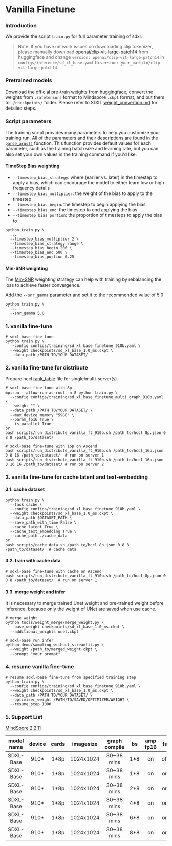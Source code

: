 # Vanilla Finetune

### Introduction

We provide the script `train.py` for full parameter training of sdxl.

> Note: If you have network issues on downloading clip tokenizer, please manually download [openai/clip-vit-large-patch14](https://huggingface.co/openai/clip-vit-large-patch14) from huggingface and change `version: openai/clip-vit-large-patch14` in `configs/inference/sd_xl_base.yaml` to `version: your_path/to/clip-vit-large-patch14`

### Pretrained models

Download the official pre-train weights from huggingface, convert the weights from `.safetensors` format to Mindspore `.ckpt` format, and put them to `./checkpoints/` folder. Please refer to SDXL [weight_convertion.md](./weight_convertion.md) for detailed steps.

### Script parameters

The training script provides many parameters to help you customize your training run. All of the parameters and their descriptions are found in the [`parse_args()`](https://github.com/huggingface/diffusers/blob/aab6de22c33cc01fb7bc81c0807d6109e2c998c9/examples/text_to_image/train_text_to_image_sdxl.py#L129) function. This function provides default values for each parameter, such as the training batch size and learning rate, but you can also set your own values in the training command if you'd like.

#### TimeStep Bias weighting

- `--timestep_bias_strategy`: where (earlier vs. later) in the timestep to apply a bias, which can encourage the model to either learn low or high frequency details
- `--timestep_bias_multiplier`: the weight of the bias to apply to the timestep
- `--timestep_bias_begin`: the timestep to begin applying the bias
- `--timestep_bias_end`: the timestep to end applying the bias
- `--timestep_bias_portion`: the proportion of timesteps to apply the bias to

```shell
python train.py \
  ...
  --timestep_bias_multiplier 2 \
  --timestep_bias_strategy range \
  --timestep_bias_begin 200 \
  --timestep_bias_end 500 \
  --timestep_bias_portion 0.25
```

#### Min-SNR weighting

The [Min-SNR](https://huggingface.co/papers/2303.09556) weighting strategy can help with training by rebalancing the loss to achieve faster convergence.

Add the `--snr_gamma` parameter and set it to the recommended value of 5.0:

```shell
python train.py \
  ...
  --snr_gamma 5.0
```

### 1. vanilla fine-tune

```shell
# sdxl-base fine-tune
python train.py \
  --config configs/training/sd_xl_base_finetune_910b.yaml \
  --weight checkpoints/sd_xl_base_1.0_ms.ckpt \
  --data_path /PATH TO/YOUR DATASET/
```

### 2. vanilla fine-tune for distribute

Prepare hccl [rank_table](./tools/rank_table_generation/README.md) file for single/multi-server(s).

```shell
# sdxl-base fine-tune with 8p
mpirun --allow-run-as-root -n 8 python train.py \
  --config configs/training/sd_xl_base_finetune_multi_graph_910b.yaml \
  --weight "" \
  --data_path /PATH TO/YOUR DATASET/ \
  --max_device_memory "59GB" \
  --param_fp16 True \
  --is_parallel True
or
bash scripts/run_distribute_vanilla_ft_910b.sh /path_to/hccl_8p.json 0 8 8 /path_to/dataset/

# sdxl-base fine-tune with 16p on Ascend
bash scripts/run_distribute_vanilla_ft_910b.sh /path_to/hccl_16p.json 0 8 16 /path_to/dataset/  # run on server 1
bash scripts/run_distribute_vanilla_ft_910b.sh /path_to/hccl_16p.json 8 16 16 /path_to/dataset/ # run on server 2
```

### 3. vanilla fine-tune for cache latent and text-embedding

#### 3.1. cache dataset

```shell
python train.py \
  --task cache \
  --config configs/training/sd_xl_base_finetune_910b.yaml \
  --weight checkpoints/sd_xl_base_1.0_ms.ckpt \
  --data_path $DATASET_PATH \
  --save_path_with_time False \
  --cache_latent True \
  --cache_text_embedding True \
  --cache_path ./cache_data
or
bash scripts/cache_data.sh /path_to/hccl_8p.json 0 8 8 /path_to/dataset/  # cache data
```

#### 3.2. train with cache data

```shell
# sdxl-base fine-tune with cache on Ascend
bash scripts/run_distribute_vanilla_ft_910b.sh /path_to/hccl_8p.json 0 8 8 /path_to/dataset/  # run on server 1
```

#### 3.3. merge weight and infer

It is necessary to merge trained Unet weight and pre-trained weight before inference, because only the weight of UNet are saved when use cache.

```shell
# merge weight
python tools/weight_merge/merge_weight.py \
  --base_weight checkpoints/sd_xl_base_1.0_ms.ckpt \
  --additional_weights unet.ckpt

# sdxl-base run infer
python demo/sampling_without_streamlit.py \
  --weight /path_to/merged_weight.ckpt \
  --prompt "your prompt"
```

### 4. resume vanilla fine-tune

```shell
# resume sdxl-base fine-tune from specified training step
python train.py \
  --config configs/training/sd_xl_base_finetune_910b.yaml \
  --weight checkpoints/sd_xl_base_1.0_ms.ckpt \
  --data_path /PATH TO/YOUR DATASET/ \
  --optimizer_weight /PATH/TO/SAVED/OPTIMIZER/WEIGHT \
  --resume_step 1000
```


### 5. Support List

[MindSpore 2.2.11](https://www.mindspore.cn/versions#2.2.11)

<div align="center">

| model name | device | cards | imagesize | graph compile | bs  | amp fp16 | fa  | cache | sink | step time |  fps  |
|:----------:|:------:|:-----:|:---------:|:-------------:|:---:|:--------:|:---:|:-----:|:----:|:---------:|:-----:|
| SDXL-Base  |  910*  | 1*8p  | 1024x1024 |  30~38 mins   | 1*8 |    on    | off |  off  | off  |   1.10s   | 7.27  |
| SDXL-Base  |  910*  | 1*8p  | 1024x1024 |  30~38 mins   | 1*8 |    on    | on  |  on   |  on  |   0.74s   | 10.81 |
| SDXL-Base  |  910*  | 1*8p  | 1024x1024 |  30~38 mins   | 2*8 |    on    | on  |  on   |  on  |   0.87s   | 18.39 |
| SDXL-Base  |  910*  | 1*8p  | 1024x1024 |  30~38 mins   | 4*8 |    on    | on  |  on   |  on  |   1.38s   | 23.18 |
| SDXL-Base  |  910*  | 1*8p  | 1024x1024 |  30~38 mins   | 6*8 |    on    | on  |  on   |  on  |   1.96s   | 24.48 |
| SDXL-Base  |  910*  | 1*8p  | 1024x1024 |  30~38 mins   | 8*8 |    on    | on  |  on   |  on  |   2.51s   | 25.52 |

</div>
<br>
